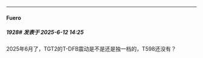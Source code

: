 ﻿
*****

####  Fuero  
##### 1928#       发表于 2025-6-12 14:25

2025年6月了，TGT2的T-DFB震动是不是还是独一档的，T598还没有？

